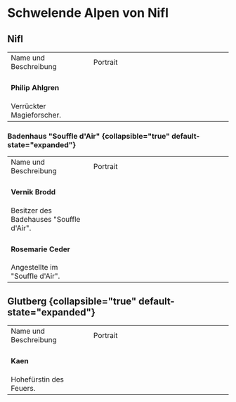 # Schwelende Alpen von Nifl

## Nifl

<table>
<tr><td>Name und Beschreibung</td><td width="300">Portrait</td></tr>
<tr><td><h4>Philip Ahlgren</h4> Verrückter Magieforscher.</td><td width="300"><img src="philip.png" alt="" /></td></tr>
</table>

### Badenhaus "Souffle d'Air" {collapsible="true" default-state="expanded"}

<table>
<tr><td>Name und Beschreibung</td><td width="300">Portrait</td></tr>
<tr><td><h4>Vernik Brodd</h4> Besitzer des Badehauses "Souffle d'Air".</td><td width="300"><img src="vernik.png" alt="" /></td></tr>
<tr><td><h4>Rosemarie Ceder</h4> Angestellte im "Souffle d'Air".</td><td width="300"><img src="rosemarie.png" alt="" /></td></tr>
</table>

## Glutberg {collapsible="true" default-state="expanded"}

<table>
<tr><td>Name und Beschreibung</td><td width="300">Portrait</td></tr>
<tr><td><h4>Kaen</h4> Hohefürstin des Feuers.</td><td><img src="kaen.png" alt="" /></td></tr>
</table>